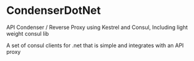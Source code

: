 # CondenserDotNet
API Condenser / Reverse Proxy using Kestrel and Consul, Including light weight consul lib

A set of consul clients for .net that is simple and integrates with an API proxy
